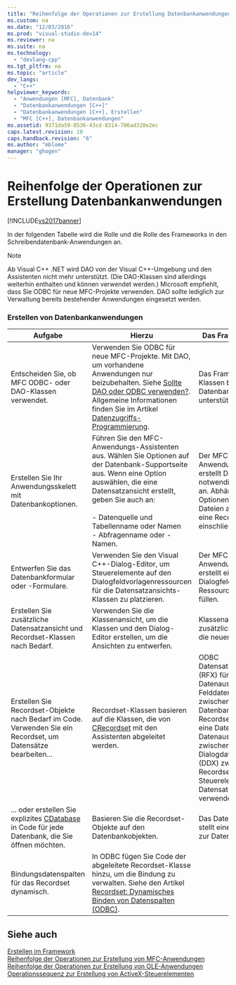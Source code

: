 ```yaml
---
title: "Reihenfolge der Operationen zur Erstellung Datenbankanwendungen"
ms.custom: na
ms.date: "12/03/2016"
ms.prod: "visual-studio-dev14"
ms.reviewer: na
ms.suite: na
ms.technology: 
  - "devlang-cpp"
ms.tgt_pltfrm: na
ms.topic: "article"
dev_langs: 
  - "C++"
helpviewer_keywords: 
  - "Anwendungen [MFC], Datenbank"
  - "Datenbankanwendungen [C++]"
  - "Datenbankanwendungen [C++], Erstellen"
  - "MFC [C++], Datenbankanwendungen"
ms.assetid: 9371da59-8536-43cd-8314-706ad320e2ec
caps.latest.revision: 10
caps.handback.revision: "6"
ms.author: "mblome"
manager: "ghogen"
---
```

# Reihenfolge der Operationen zur Erstellung Datenbankanwendungen
[!INCLUDE[vs2017banner](../assembler/inline/includes/vs2017banner.md)]

In der folgenden Tabelle wird die Rolle und die Rolle des Frameworks in den Schreibendatenbank\-Anwendungen an.  
  
> [!NOTE]
>  Ab Visual C\+\+ .NET wird DAO von der Visual C\+\+\-Umgebung und den Assistenten nicht mehr unterstützt. \(Die DAO\-Klassen sind allerdings weiterhin enthalten und können verwendet werden.\)  Microsoft empfiehlt, dass Sie ODBC für neue MFC\-Projekte verwenden.  DAO sollte lediglich zur Verwaltung bereits bestehender Anwendungen eingesetzt werden.  
  
### Erstellen von Datenbankanwendungen  
  
|Aufgabe|Hierzu|Das Framework führt|  
|-------------|------------|-------------------------|  
|Entscheiden Sie, ob MFC ODBC\- oder DAO\-Klassen verwendet.|Verwenden Sie ODBC für neue MFC\-Projekte.  Mit DAO, um vorhandene Anwendungen nur beizubehalten.  Siehe [Sollte DAO oder ODBC verwenden?](../data/should-i-use-dao-or-odbc-q.md).  Allgemeine Informationen finden Sie im Artikel [Datenzugriffs\-Programmierung](../data/data-access-programming-mfc-atl.md).|Das Framework stellt Klassen bereit, die den Datenbankzugriff unterstützen.|  
|Erstellen Sie Ihr Anwendungsskelett mit Datenbankoptionen.|Führen Sie den MFC\-Anwendungs\-Assistenten aus.  Wählen Sie Optionen auf der Datenbank\-Supportseite aus.  Wenn eine Option auswählen, die eine Datensatzansicht erstellt, geben Sie auch an:<br /><br /> -   Datenquelle und Tabellenname oder Namen<br />-   Abfragenname oder \-Namen.|Der MFC\-Anwendungs\-Assistent erstellt Dateien und den notwendigen Include an.  Abhängig von Optionen, die Sie, die Dateien angeben, kann eine Recordset\-Klasse einschließen.|  
|Entwerfen Sie das Datenbankformular oder \-Formulare.|Verwenden Sie den Visual C\+\+\-Dialog\-Editor, um Steuerelemente auf den Dialogfeldvorlagenressourcen für die Datensatzansichts\-Klassen zu platzieren.|Der MFC\-Anwendungs\-Assistent erstellt eine leere Dialogfeldvorlagen\-Ressource, damit Sie füllen.|  
|Erstellen Sie zusätzliche Datensatzansicht und Recordset\-Klassen nach Bedarf.|Verwenden Sie die Klassenansicht, um die Klassen und den Dialog\-Editor erstellen, um die Ansichten zu entwerfen.|Klassenansicht erstellt zusätzliche Dateien für die neuen Klassen.|  
|Erstellen Sie Recordset\-Objekte nach Bedarf im Code.  Verwenden Sie ein Recordset, um Datensätze bearbeiten...|Recordset\-Klassen basieren auf die Klassen, die von [CRecordset](../mfc/reference/crecordset-class.md) mit den Assistenten abgeleitet werden.|ODBC Datensatzfeldaustausch \(RFX\) für den Datenaustausch den Felddatenmembern zwischen der Datenbank und des Recordsets.  Wenn Sie eine Datensatzansicht, Datenaustausch zwischen dem des Dialogdatenaustauschs \(DDX\) zwischen dem Recordset und die Steuerelemente der Datensatzansicht verwenden.|  
|... oder erstellen Sie explizites [CDatabase](../mfc/reference/cdatabase-class.md) in Code für jede Datenbank, die Sie öffnen möchten.|Basieren Sie die Recordset\-Objekte auf den Datenbankobjekten.|Das Datenbankobjekt stellt eine Schnittstelle zur Datenquelle.|  
|Bindungsdatenspalten für das Recordset dynamisch.|In ODBC fügen Sie Code der abgeleitete Recordset\-Klasse hinzu, um die Bindung zu verwalten.  Siehe den Artikel [Recordset: Dynamisches Binden von Datenspalten \(ODBC\)](../data/odbc/recordset-dynamically-binding-data-columns-odbc.md).||  
  
## Siehe auch  
 [Erstellen im Framework](../mfc/building-on-the-framework.md)   
 [Reihenfolge der Operationen zur Erstellung von MFC\-Anwendungen](../mfc/sequence-of-operations-for-building-mfc-applications.md)   
 [Reihenfolge der Operationen zur Erstellung von OLE\-Anwendungen](../mfc/sequence-of-operations-for-creating-ole-applications.md)   
 [Operationssequenz zur Erstellung von ActiveX\-Steuerelementen](../mfc/sequence-of-operations-for-creating-activex-controls.md)